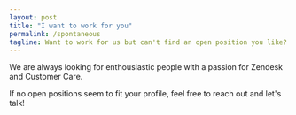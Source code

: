 ```yaml
---
layout: post
title: "I want to work for you"
permalink: /spontaneous
tagline: Want to work for us but can't find an open position you like?
---
```


We are always looking for enthousiastic people with a passion for Zendesk and Customer Care. 

If no open positions seem to fit your profile, feel free to reach out and let's talk!
